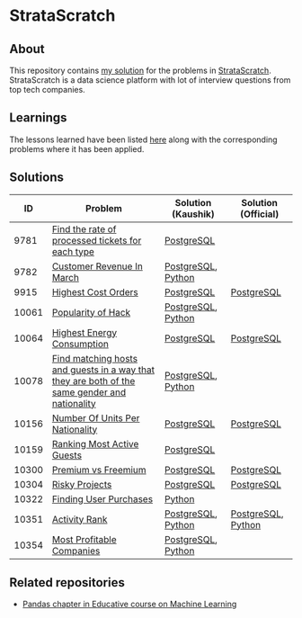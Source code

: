# StrataScratch

## About

This repository contains [my solution](https://platform.stratascratch.com/user/kaushik_acharya) for the problems in [StrataScratch](https://www.stratascratch.com/).
StrataScratch is a data science platform with lot of interview questions from top tech companies.

## Learnings

The lessons learned have been listed [here](./notes/README.md) along with the corresponding problems where it has been applied.

## Solutions

|ID   |Problem  |Solution (Kaushik)|Solution (Official)|
|-----|---------|------------------|-------------------|
|9781 |[Find the rate of processed tickets for each type](./problems/README.md#id-9781-find-the-rate-of-processed-tickets-for-each-type)|[PostgreSQL](./src/sql/rate_processed_tickets_each_type.sql)|
|9782 |[Customer Revenue In March](./problems/README.md#id-9782-customer-revenue-in-march)|[PostgreSQL](./src/sql/customer_revenue_march.sql), [Python](./src/python/customer_revenue_march.py)|
|9915 |[Highest Cost Orders](./problems/README.md#id-9915-highest-cost-orders)|[PostgreSQL](./src/sql/highest_cost_orders.sql)|[PostgreSQL](./src/sql/highest_cost_orders_official_solution.sql)|
|10061|[Popularity of Hack](./problems/README.md#id-10061-popularity-of-hack)|[PostgreSQL](./src/sql/popularity_of_hack.sql), [Python](./src/python/popularity_of_hack.py)|
|10064|[Highest Energy Consumption](./problems/README.md#id-10064-highest-energy-consumption)|[PostgreSQL](./src/sql/highest_energy_consumption.sql)|[PostgreSQL](./src/sql/highest_cost_orders_official_solution.sql)|
|10078|[Find matching hosts and guests in a way that they are both of the same gender and nationality](./problems/README.md#id-10078-find-matching-hosts-and-guests-in-a-way-that-they-are-both-of-the-same-gender-and-nationality)|[PostgreSQL](./src/sql/matching_hosts_and_guests.sql), [Python](./src/python/matching_hosts_and_guests.py)|
|10156|[Number Of Units Per Nationality](./problems/README.md#id-10156-number-of-units-per-nationality)|[PostgreSQL](./src/sql/units_per_nationality.sql)|[PostgreSQL](./src/sql/units_per_nationality_official_soluiton.sql)|
|10159|[Ranking Most Active Guests](./problems/README.md#id-10159-ranking-most-active-guests)|[PostgreSQL](./src/sql/ranking_most_active_guests.sql)|
|10300|[Premium vs Freemium](./problems/README.md#id-10300-premium-vs-freemium])|[PostgreSQL](./src/sql/premium_vs_freemium.sql)|[PostgreSQL](./src/sql/premium_vs_freemium_official_solution.sql)|
|10304|[Risky Projects](./problems/README.md#id-10304-risky-projects)|[PostgreSQL](./src/sql/risky_projects.sql)|[PostgreSQL](./src/sql/risky_projects_official_solution.sql)
|10322|[Finding User Purchases](./problems/README.md#id-10322-finding-user-purchases)|[Python](./src/python/finding_user_purchases.py)
|10351|[Activity Rank](./problems/README.md#id-10351-activity-rank)|[PostgreSQL](./src/sql/activity_rank.sql), [Python](./src/python/activity_rank.py)|[PostgreSQL](./src/sql/activity_rank_official_solution.sql), [Python](./src/python/activity_rank_official_solution.py)|
|10354|[Most Profitable Companies](./problems/README.md#id-10354-most-profitable-companies)|[PostgreSQL](./src/sql/most_profitable_companies.sql), [Python](./src/python/most_profitable_companies.py)|

## Related repositories

- [Pandas chapter in Educative course on Machine Learning](http://github.com/kaushikacharya/Machine_Learning_with_NumPy_Pandas_Scikit-Learn_Educative/notes/Chapter_3.md)

